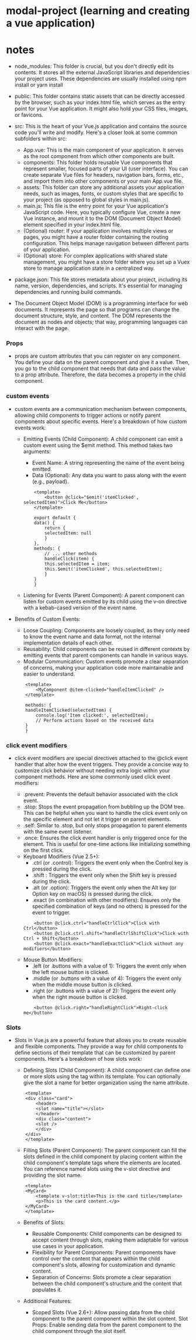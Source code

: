 # modal-project (learning and creating a vue application)

<!-- ## Project setup
```
npm install
```

### Compiles and hot-reloads for development
```
npm run serve
```

### Compiles and minifies for production
```
npm run build
```

### Customize configuration
See [Configuration Reference](https://cli.vuejs.org/config/). -->

# notes
* node_modules: This folder is crucial, but you don't directly edit its contents. It stores all the external JavaScript libraries and dependencies your project uses. These dependencies are usually installed using npm install or yarn install

* public: This folder contains static assets that can be directly accessed by the browser, such as your index.html file, which serves as the entry point for your Vue application. It might also hold your CSS files, images, or favicons.

* src: This is the heart of your Vue.js application and contains the source code you'll write and modify. Here's a closer look at some common subfolders within src:
    * App.vue: This is the main component of your application. It serves as the root component from which other components are built.
    * components: This folder holds reusable Vue components that represent smaller, focused parts of your UI (user interface). You can create separate Vue files for headers, navigation bars, forms, etc., and import them into other components or your main App.vue file.
    * assets: This folder can store any additional assets your application needs, such as images, fonts, or custom styles that are specific to your project (as opposed to global styles in main.js).
    * main.js: This file is the entry point for your Vue application's JavaScript code. Here, you typically configure Vue, create a new Vue instance, and mount it to the DOM (Document Object Model) element specified in your index.html file.
    * (Optional) router: If your application involves multiple views or pages, you might have a router folder containing the routing configuration. This helps manage navigation between different parts of your application.
    * (Optional) store: For complex applications with shared state management, you might have a store folder where you set up a Vuex store to manage application state in a centralized way.
* package.json: This file stores metadata about your project, including its name, version, dependencies, and scripts. It's essential for managing dependencies and running build commands.

* The Document Object Model (DOM) is a programming interface for web documents. It represents the page so that programs can change the document structure, style, and content. The DOM represents the document as nodes and objects; that way, programming languages can interact with the page.

### Props
* props are custom attributes that you can register on any component. You define your data on the parent component and give it a value. Then, you go to the child component that needs that data and pass the value to a prop attribute. Therefore, the data becomes a property in the child component.

### custom events 
* custom events are a communication mechanism between components, allowing child components to trigger actions or notify parent components about specific events. Here's a breakdown of how custom events work:

    * Emitting Events (Child Component): A child component can emit a custom event using the $emit method. This method takes two arguments: 
        * Event Name: A string representing the name of the event being emitted.
        * Data (Optional): Any data you want to pass along with the event (e.g., payload).

        ```
            <template>
                <button @click="$emit('itemClicked', selectedItem)">Click Me</button>
            </template>

            export default {
            data() {
                return {
                selectedItem: null
                }
            },
            methods: {
                // ... other methods
                handleClick(item) {
                this.selectedItem = item;
                this.$emit('itemClicked', this.selectedItem);
                }
            }
            }
        ```

    * Listening for Events (Parent Component): A parent component can listen for custom events emitted by its child using the v-on directive with a kebab-cased version of the event name.
* Benefits of Custom Events:

    * Loose Coupling: Components are loosely coupled, as they only need to know the event name and data format, not the internal implementation details of each other.
    * Reusability: Child components can be reused in different contexts by emitting events that parent components can handle in various ways.
    * Modular Communication: Custom events promote a clear separation of concerns, making your application code more maintainable and easier to understand.
    ```
        <template>
            <MyComponent @item-clicked="handleItemClicked" />
        </template>

        methods: {
        handleItemClicked(selectedItem) {
            console.log('Item clicked:', selectedItem);
            // Perform actions based on the received data
        }
        }
    ```

### click event modifiers
* click event modifiers are special directives attached to the @click event handler that alter how the event triggers. They provide a concise way to customize click behavior without needing extra logic within your component methods. Here are some commonly used click event modifiers:

    * .prevent: Prevents the default behavior associated with the click event. 
    * .stop: Stops the event propagation from bubbling up the DOM tree. This can be helpful when you want to handle the click event only on the specific element and not let it trigger on parent elements.
    * .self: Similar to .stop, but only stops propagation to parent elements with the same event listener.
    * .once: Ensures the click event handler is only triggered once for the element. This is useful for one-time actions like initializing something on the first click.
    * Keyboard Modifiers (Vue 2.5+):
        * .ctrl (or .control): Triggers the event only when the Control key is pressed during the click.
        * .shift : Triggers the event only when the Shift key is pressed during the click.
        * .alt (or .option): Triggers the event only when the Alt key (or Option key on macOS) is pressed during the click.
        * .exact (in combination with other modifiers): Ensures only the specified combination of keys (and no others) is pressed for the event to trigger.
        ```
            <button @click.ctrl="handleCtrlClick">Click with Ctrl</button>
            <button @click.ctrl.shift="handleCtrlShiftClick">Click with Ctrl + Shift</button>
            <button @click.exact="handleExactClick">Click without any modifiers</button>
        ```
    * Mouse Button Modifiers:
        * .left (or .buttons with a value of 1): Triggers the event only when the left mouse button is clicked.
        * .middle (or .buttons with a value of 4): Triggers the event only when the middle mouse button is clicked.
        * .right (or .buttons with a value of 2): Triggers the event only when the right mouse button is clicked. 
        ```
            <button @click.right="handleRightClick">Right-click me</button>
        ```

### Slots
* Slots in Vue.js are a powerful feature that allows you to create reusable and flexible components. They provide a way for child components to define sections of their template that can be customized by parent components. Here's a breakdown of how slots work:

    * Defining Slots (Child Component): A child component can define one or more slots using the <slot> tag within its template. You can optionally give the slot a name for better organization using the name attribute.
    ```
        <template>
        <div class="card">
            <header>
            <slot name="title"></slot>
            </header>
            <div class="content">
            <slot />
            </div>
        </div>
        </template>

    ```
    * Filling Slots (Parent Component): The parent component can fill the slots defined in the child component by placing content within the child component's template tags where the <slot> elements are located. You can reference named slots using the v-slot directive and providing the slot name.
    ```
        <template>
        <MyCard>
            <template v-slot:title>This is the card title</template>
            <p>This is the card content.</p>
        </MyCard>
        </template>

    ```
    * Benefits of Slots:

        * Reusable Components: Child components can be designed to accept content through slots, making them adaptable for various use cases in your application.
        * Flexibility for Parent Components: Parent components have control over the content that appears within the child component's slots, allowing for customization and dynamic content.
        * Separation of Concerns: Slots promote a clear separation between the child component's structure and the content that populates it.
    * Additional Features:

        * Scoped Slots (Vue 2.6+): Allow passing data from the child component to the parent component within the slot content. Slot Props: Enable sending data from the parent component to the child component through the slot itself.